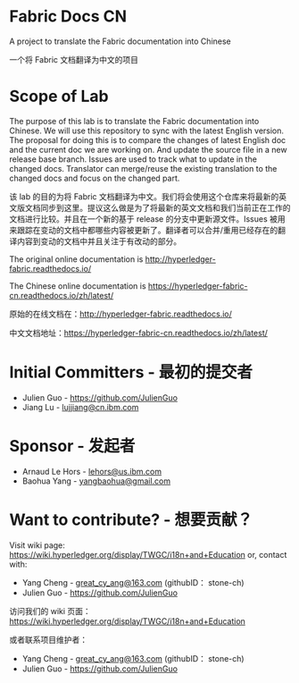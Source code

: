 # Fabric Docs CN

A project to translate the Fabric documentation into Chinese

一个将 Fabric 文档翻译为中文的项目

# Scope of Lab

The purpose of this lab is to translate the Fabric documentation into Chinese. We will use this repository to sync with the latest English version. The proposal for doing this is to compare the changes of latest English doc and the current doc we are working on. And update the source file in a new release base branch. Issues are used to track what to update in the changed docs. Translator can merge/reuse the existing translation to the changed docs and focus on the changed part.
 
该 lab 的目的为将 Fabric 文档翻译为中文。我们将会使用这个仓库来将最新的英文版文档同步到这里。提议这么做是为了将最新的英文文档和我们当前正在工作的文档进行比较。并且在一个新的基于 release 的分支中更新源文件。Issues 被用来跟踪在变动的文档中都哪些内容被更新了。翻译者可以合并/重用已经存在的翻译内容到变动的文档中并且关注于有改动的部分。

The original online documentation is http://hyperledger-fabric.readthedocs.io/

The Chinese online documentation is https://hyperledger-fabric-cn.readthedocs.io/zh/latest/

原始的在线文档在：http://hyperledger-fabric.readthedocs.io/

中文文档地址：https://hyperledger-fabric-cn.readthedocs.io/zh/latest/

# Initial Committers - 最初的提交者

* Julien Guo - https://github.com/JulienGuo
* Jiang Lu - lujjiang@cn.ibm.com

# Sponsor - 发起者
* Arnaud Le Hors - lehors@us.ibm.com
* Baohua Yang - yangbaohua@gmail.com

# Want to contribute? - 想要贡献？
Visit wiki page: https://wiki.hyperledger.org/display/TWGC/i18n+and+Education
or, contact with:
* Yang Cheng - great_cy_ang@163.com (githubID： stone-ch)
* Julien Guo - https://github.com/JulienGuo

访问我们的 wiki 页面： https://wiki.hyperledger.org/display/TWGC/i18n+and+Education

或者联系项目维护者：

* Yang Cheng - great_cy_ang@163.com (githubID： stone-ch)
* Julien Guo - https://github.com/JulienGuo